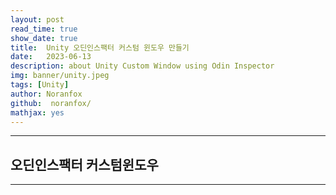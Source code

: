 ```yaml
---
layout: post
read_time: true
show_date: true
title:  Unity 오딘인스팩터 커스텀 윈도우 만들기
date:   2023-06-13
description: about Unity Custom Window using Odin Inspector
img: banner/unity.jpeg
tags: [Unity]
author: Noranfox
github:  noranfox/
mathjax: yes
---
```


---
## 오딘인스팩터 커스텀윈도우
---
